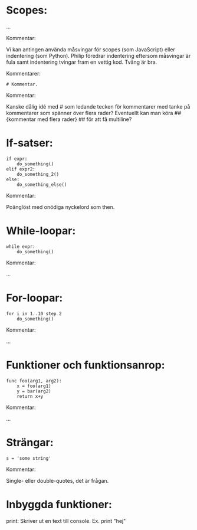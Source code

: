 # Scopes:

...

Kommentar:
		
Vi kan antingen använda måsvingar för scopes (som JavaScript) eller indentering (som Python). Philip föredrar indentering eftersom måsvingar är fula samt indentering tvingar fram en vettig kod. Tvång är bra.


Kommentarer:

```
# Kommentar.
```

Kommentar:
	
Kanske dålig idé med # som ledande tecken för kommentarer med tanke på kommentarer som spänner över flera rader?
Eventuellt kan man köra ## {kommentar med flera rader} ## för att få multiline?


# If-satser:

```
if expr:
    do_something()
elif expr2:
    do_something_2()
else:
    do_something_else()
```

Kommentar:
	
Poänglöst med onödiga nyckelord som then. 

# While-loopar:

```
while expr:
    do_something()
```

Kommentar:
	
…

# For-loopar:

```
for i in 1..10 step 2
    do_something()
```

Kommentar:
	
...

# Funktioner och funktionsanrop:

```
func foo(arg1, arg2):
    x = foo(arg1)
    y = bar(arg2)
    return x+y
```

Kommentar:
	
...

# Strängar:

```
s = 'some string'
```

Kommentar:
	
Single- eller double-quotes, det är frågan.

# Inbyggda funktioner:

print:
	Skriver ut en text till console. Ex. print "hej"
